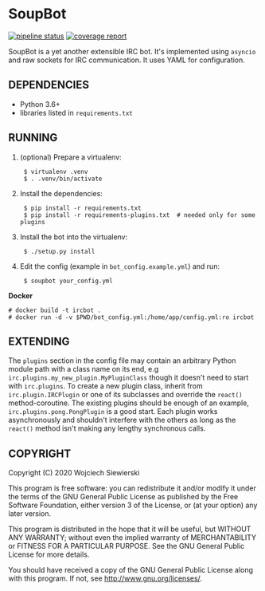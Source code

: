 SoupBot
=======

[![pipeline status](https://gitlab.com/wsiewierski/soupbot/badges/master/pipeline.svg)](https://gitlab.com/wsiewierski/soupbot/-/commits/master)
[![coverage report](https://gitlab.com/wsiewierski/soupbot/badges/master/coverage.svg)](https://gitlab.com/wsiewierski/soupbot/-/commits/master)

SoupBot is a yet another extensible IRC bot.  It's implemented using
`asyncio` and raw sockets for IRC communication.  It uses YAML for
configuration.

DEPENDENCIES
------------

- Python 3.6+
- libraries listed in `requirements.txt`

RUNNING
-------

1. (optional) Prepare a virtualenv:

        $ virtualenv .venv
        $ . .venv/bin/activate

2. Install the dependencies:

        $ pip install -r requirements.txt
        $ pip install -r requirements-plugins.txt  # needed only for some plugins

3. Install the bot into the virtualenv:

        $ ./setup.py install

3. Edit the config (example in `bot_config.example.yml`) and run:

        $ soupbot your_config.yml

**Docker**

    # docker build -t ircbot .
    # docker run -d -v $PWD/bot_config.yml:/home/app/config.yml:ro ircbot

EXTENDING
---------

The `plugins` section in the config file may contain an arbitrary
Python module path with a class name on its end, e.g
`irc.plugins.my_new_plugin.MyPluginClass` though it doesn't need to
start with `irc.plugins`.  To create a new plugin class, inherit from
`irc.plugin.IRCPlugin` or one of its subclasses and override the
`react()` method-coroutine.  The existing plugins should be enough of
an example, `irc.plugins.pong.PongPlugin` is a good start.  Each
plugin works asynchronously and shouldn't interfere with the others as
long as the `react()` method isn't making any lengthy synchronous
calls.

COPYRIGHT
---------

Copyright (C) 2020  Wojciech Siewierski

This program is free software: you can redistribute it and/or modify
it under the terms of the GNU General Public License as published by
the Free Software Foundation, either version 3 of the License, or
(at your option) any later version.

This program is distributed in the hope that it will be useful,
but WITHOUT ANY WARRANTY; without even the implied warranty of
MERCHANTABILITY or FITNESS FOR A PARTICULAR PURPOSE.  See the
GNU General Public License for more details.

You should have received a copy of the GNU General Public License
along with this program.  If not, see <http://www.gnu.org/licenses/>.
